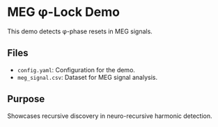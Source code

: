 # MEG φ-Lock Demo

This demo detects φ-phase resets in MEG signals.

## Files

- `config.yaml`: Configuration for the demo.
- `meg_signal.csv`: Dataset for MEG signal analysis.

## Purpose

Showcases recursive discovery in neuro-recursive harmonic detection.
